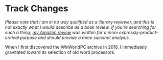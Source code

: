 # Track Changes

_Please note that I am in no way qualified as a literary reviewer, and this is not exactly what I would describe as a book review. If you're searching for such a thing,_ [_my Amazon review_](https://www.notion.so/rotund/Track-Changes-Amazon-Review-f37424815d144e978805511838da0fee) _was written for a more expressly-product-critical purpose and should provide a more succinct analysis._

When I first discovered the WinWorldPC archive in 2018, I immediately gravitated toward its selection of old word processors.


